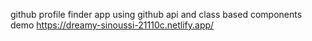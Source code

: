 github profile finder app using github api and class based components 
demo https://dreamy-sinoussi-21110c.netlify.app/
